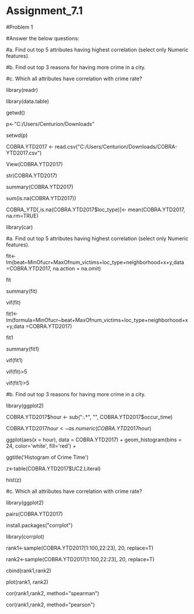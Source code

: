 # Assignment_7.1

#Problem 1

#Answer the below questions:

#a. Find out top 5 attributes having highest correlation (select only Numeric features).

#b. Find out top 3 reasons for having more crime in a city.

#c. Which all attributes have correlation with crime rate?

library(readr)

library(data.table)

getwd()

p<-"C:/Users/Centurion/Downloads"

setwd(p)

COBRA.YTD2017 <- read.csv("C:/Users/Centurion/Downloads/COBRA-YTD2017.csv")

View(COBRA.YTD2017)

str(COBRA.YTD2017)

summary(COBRA.YTD2017)

sum(is.na(COBRA.YTD2017))

COBRA_YTD[,is.na(COBRA.YTD2017$loc_type)]<- mean(COBRA.YTD2017, na.rm=TRUE)

library(car)

#a. Find out top 5 attributes having highest correlation (select only Numeric features).

fit<-lm(beat~MinOfucr+MaxOfnum_victims+loc_type+neighborhood+x+y,data =COBRA.YTD2017, na.action = na.omit)

fit

summary(fit)

vif(fit)

fit1<-lm(formula=MinOfucr~beat+MaxOfnum_victims+loc_type+neighborhood+x+y,data =COBRA.YTD2017)

fit1

summary(fit1)

vif(fit1)

vif(fit)>5

vif(fit1)>5

#b. Find out top 3 reasons for having more crime in a city.

library(ggplot2)

COBRA.YTD2017$hour <- sub(":.*", "", COBRA.YTD2017$occur_time)

COBRA.YTD2017$hour <- as.numeric(COBRA.YTD2017$hour)

ggplot(aes(x = hour), data = COBRA.YTD2017) + geom_histogram(bins = 24, color='white', fill='red') +

ggtitle('Histogram of Crime Time')

z<-table(COBRA.YTD2017$UC2.Literal)

hist(z)

#c. Which all attributes have correlation with crime rate?

library(ggplot2)

pairs(COBRA.YTD2017)

install.packages("corrplot")

library(corrplot)

rank1<-sample(COBRA.YTD2017[1:100,22:23], 20, replace=T)

rank2<-sample(COBRA.YTD2017[1:100,22:23], 20, replace=T)

cbind(rank1,rank2)

plot(rank1, rank2)

cor(rank1,rank2, method="spearman")

cor(rank1,rank2, method="pearson")
